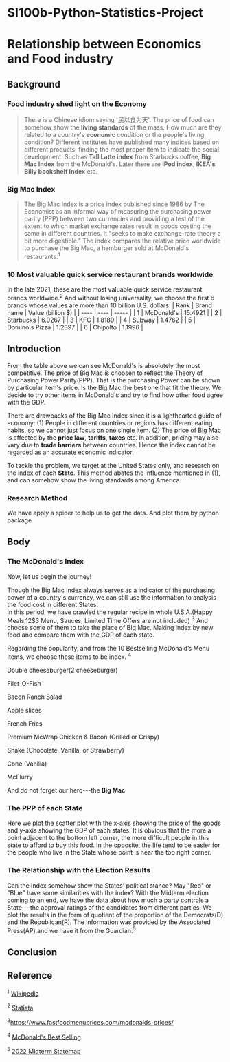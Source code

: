 # SI100b-Python-Statistics-Project

# Relationship between Economics and Food industry
## Background
### Food industry shed light on the Economy
> There is a Chinese idiom saying '民以食为天'. The price of food can somehow show the **living standards** of the mass. How much are they related to a country's **economic** condition or the people's living condition? Different institutes have published many indices based on different products, finding the most proper item to indicate the social development. Such as **Tall Latte index** from Starbucks coffee, **Big Mac Index** from the McDonald's. Later there are **iPod index**, **IKEA's Billy bookshelf Index** etc.

### Big Mac Index
> The Big Mac Index is a price index published since 1986 by The Economist as an informal way of measuring the purchasing power parity (PPP) between two currencies and providing a test of the extent to which market exchange rates result in goods costing the same in different countries. It "seeks to make exchange-rate theory a bit more digestible." The index compares the relative price worldwide to purchase the Big Mac, a hamburger sold at McDonald's restaurants.<sup>1</sup>
### 10 Most valuable quick service restaurant brands worldwide
In the late 2021, these are the most valuable quick service restaurant brands worldwide.<sup>2</sup>
And without losing universality, we choose the first 6 brands whose values are more than 10 billion U.S. dollars. 
| Rank    |       Brand name      | Value  (billion $)  |
|  ----   | ----                  | -----               |
| 1       |     McDonald's        |       15.4921       |
| 2       |        Starbucks      |        6.0267       |
| 3       |        KFC            |        1.8189       |
| 4       |       Subway          |       1.4762        |
| 5       |     Domino's Pizza    |       1.2397        |
| 6       |        Chipolto       |       1.1996        |
    
## Introduction
From the table above we can see McDonald's is absolutely the most competitive. The price of Big Mac is choosen to reflect the Theory of Purchasing Power Parity(PPP). That is the purchasing Power can be shown by particular item's price. Is the Big Mac the best one that fit the theory. We decide to try other items in McDonald's and try to find how other food agree with the GDP.

There are drawbacks of the Big Mac Index since it is a lighthearted guide of economy:
(1) People in different countries or regions has different eating habits, so we cannot just focus on one single item.
(2) The price of Big Mac is affected by the **price law**, **tariffs**, **taxes** etc. In addition, pricing may also vary due to **trade barriers** between countries. Hence the index cannot be regarded as an accurate economic indicator.

To tackle the problem, we target at the United States only, and research on the index of each **State**. This method abates the influence mentioned in (1), and can somehow show the living standards among America. 

### Research Method
We have apply a spider to help us to get the data. And plot them by python package.


## Body
### The McDonald's Index
Now, let us begin the journey! 
 
Though the Big Mac Index always serves as a indicator of the purchasing power of a country's currency, we can still use the information to analysis the food cost in different States.  
In this period, we have crawled the regular recipe in whole U.S.A.(Happy Meals,$1$2$3 Menu, Sauces, Limited Time Offers are not included) <sup>3</sup>
And choose some of them to take the place of Big Mac. Making index by new food and compare them with the GDP of each state.

Regarding the popularity, and from the 10 Bestselling McDonald’s Menu Items, we choose these items to be index. <sup>4</sup>

Double cheeseburger(2 cheeseburger)

Filet-O-Fish

Bacon Ranch Salad

Apple slices

French Fries

Premium McWrap Chicken & Bacon (Grilled or Crispy)

Shake (Chocolate, Vanilla, or Strawberry)

Cone (Vanilla)

McFlurry

And do not forget our hero---the **Big Mac**
### The PPP of each State

Here we plot the scatter plot with the x-axis showing the price of the goods and y-axis showing the GDP of each states. It is obvious that the more a point adjacent to the bottom left corner, the more difficult people in this state to afford to buy this food. In the opposite, the life tend to be easier for the people who live in the State whose point is near the top right corner.

### The Relationship with the Election Results

Can the Index somehow show the States' political stance? May "Red" or "Blue" have some similarities with the index? With the Midterm election coming to an end, we have the data about how much a party controls a State---the approval ratings of the candidates from different parties. We plot the results in the form of quotient of the proportion of the Democrats(D) and the Republican(R). The information was provided by the Associated Press(AP).and we have it from the Guardian.<sup>5</sup>  

## Conclusion 


## Reference 

<sup>1</sup> [Wikipedia](https://en.wikipedia.org/wiki/Big_Mac_Index)

<sup>2</sup> [Statista](https://www.statista.com/statistics/273057/value-of-the-most-valuable-fast-food-brands-worldwide/)

<sup>3</sup><https://www.fastfoodmenuprices.com/mcdonalds-prices/>

<sup>4</sup> [McDonald's Best Selling](https://www.rd.com/list/bestselling-mcdonalds-menu-items/)

<sup>5</sup> [2022 Midterm Statemap](https://www.theguardian.com/us-news/ng-interactive/2022/nov/15/house-election-results-2022-live-senate-us-midterm-state-map-latest-winners-congress)
